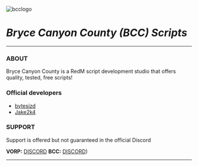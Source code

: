 ![bcclogo](https://user-images.githubusercontent.com/10902965/210523496-ed96ee1c-c12c-4999-b6d0-4c8cc3ae6e2e.png)

# ***Bryce Canyon County (BCC) Scripts***
___

### ABOUT
Bryce Canyon County is a RedM script development studio that offers quality, tested, free scripts!


### Official developers
  * [bytesizd](https://github.com/AndrewR3K)
  * [Jake2k4](https://github.com/jakeyboi1)

### SUPPORT

Support is offered but not guaranteed in the official 
Discord

**VORP:** [DISCORD](https://discord.gg/DHGVAbCj7N)
**BCC:** [DISCORD](https://discord.gg/bNDpwruqwX))
___
